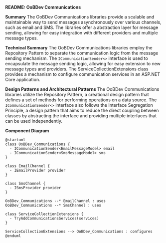 **README: OoBDev Communications**

**Summary**
The OoBDev Communications libraries provide a scalable and maintainable way to send messages asynchronously over various channels, such as email and SMS. The libraries offer a abstraction layer for message sending, allowing for easy integration with different providers and multiple message types.

**Technical Summary**
The OoBDev Communications libraries employ the Repository Pattern to separate the communication logic from the message sending mechanism. The `ICommunicationSender<>` interface is used to encapsulate the message sending logic, allowing for easy extension to new message types and providers. The ServiceCollectionExtensions class provides a mechanism to configure communication services in an ASP.NET Core application.

**Design Patterns and Architectural Patterns**
The OoBDev Communications libraries utilize the Repository Pattern, a creational design pattern that defines a set of methods for performing operations on a data source. The `ICommunicationSender<>` interface also follows the Interface Segregation Principle, a design pattern that aims to reduce the direct coupling between classes by abstracting the interface and providing multiple interfaces that can be used independently.

**Component Diagram**

```plantuml
@startuml
class OoBDev_Communications {
  - ICommunicationSender<EmailMessageModel> email
  - ICommunicationSender<SmsMessageModel> sms
}

class EmailChannel {
  - IEmailProvider provider
}

class SmsChannel {
  - ISmsProvider provider
}

OoBDev_Communications --* EmailChannel : uses
OoBDev_Communications --* SmsChannel : uses

class ServiceCollectionExtensions {
  - TryAddCommunicationsServices(services)
}

ServiceCollectionExtensions --> OoBDev_Communications : configures
@enduml
```